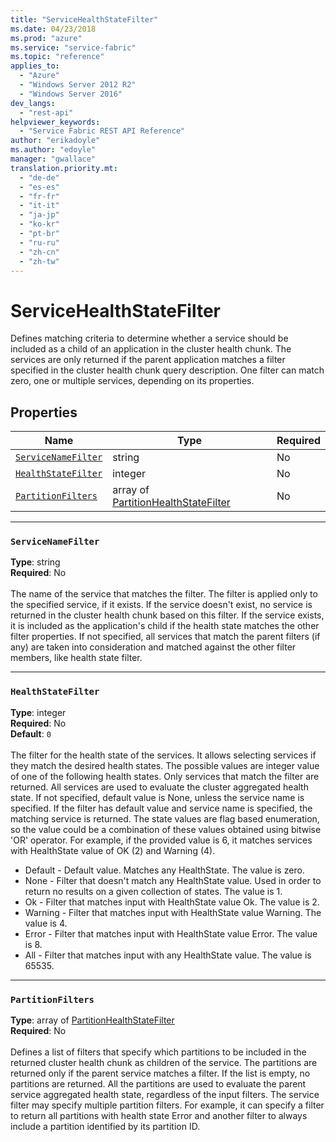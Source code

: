 ```yaml
---
title: "ServiceHealthStateFilter"
ms.date: 04/23/2018
ms.prod: "azure"
ms.service: "service-fabric"
ms.topic: "reference"
applies_to: 
  - "Azure"
  - "Windows Server 2012 R2"
  - "Windows Server 2016"
dev_langs: 
  - "rest-api"
helpviewer_keywords: 
  - "Service Fabric REST API Reference"
author: "erikadoyle"
ms.author: "edoyle"
manager: "gwallace"
translation.priority.mt: 
  - "de-de"
  - "es-es"
  - "fr-fr"
  - "it-it"
  - "ja-jp"
  - "ko-kr"
  - "pt-br"
  - "ru-ru"
  - "zh-cn"
  - "zh-tw"
---
```

# ServiceHealthStateFilter

Defines matching criteria to determine whether a service should be included as a child of an application in the cluster health chunk.
The services are only returned if the parent application matches a filter specified in the cluster health chunk query description.
One filter can match zero, one or multiple services, depending on its properties.


## Properties
| Name | Type | Required |
| --- | --- | --- |
| [`ServiceNameFilter`](#servicenamefilter) | string | No |
| [`HealthStateFilter`](#healthstatefilter) | integer | No |
| [`PartitionFilters`](#partitionfilters) | array of [PartitionHealthStateFilter](sfclient-v62-model-partitionhealthstatefilter.md) | No |

____
### `ServiceNameFilter`
__Type__: string <br/>
__Required__: No<br/>
<br/>
The name of the service that matches the filter. The filter is applied only to the specified service, if it exists.
If the service doesn't exist, no service is returned in the cluster health chunk based on this filter.
If the service exists, it is included as the application's child if the health state matches the other filter properties.
If not specified, all services that match the parent filters (if any) are taken into consideration and matched against the other filter members, like health state filter.


____
### `HealthStateFilter`
__Type__: integer <br/>
__Required__: No<br/>
__Default__: `0` <br/>
<br/>
The filter for the health state of the services. It allows selecting services if they match the desired health states.
The possible values are integer value of one of the following health states. Only services that match the filter are returned. All services are used to evaluate the cluster aggregated health state.
If not specified, default value is None, unless the service name is specified. If the filter has default value and service name is specified, the matching service is returned.
The state values are flag based enumeration, so the value could be a combination of these values obtained using bitwise 'OR' operator.
For example, if the provided value is 6, it matches services with HealthState value of OK (2) and Warning (4).

- Default - Default value. Matches any HealthState. The value is zero.
- None - Filter that doesn't match any HealthState value. Used in order to return no results on a given collection of states. The value is 1.
- Ok - Filter that matches input with HealthState value Ok. The value is 2.
- Warning - Filter that matches input with HealthState value Warning. The value is 4.
- Error - Filter that matches input with HealthState value Error. The value is 8.
- All - Filter that matches input with any HealthState value. The value is 65535.


____
### `PartitionFilters`
__Type__: array of [PartitionHealthStateFilter](sfclient-v62-model-partitionhealthstatefilter.md) <br/>
__Required__: No<br/>
<br/>
Defines a list of filters that specify which partitions to be included in the returned cluster health chunk as children of the service. The partitions are returned only if the parent service matches a filter.
If the list is empty, no partitions are returned. All the partitions are used to evaluate the parent service aggregated health state, regardless of the input filters.
The service filter may specify multiple partition filters.
For example, it can specify a filter to return all partitions with health state Error and another filter to always include a partition identified by its partition ID.

